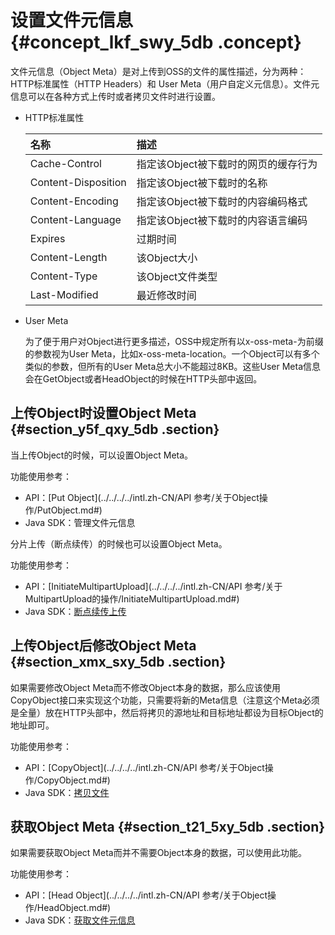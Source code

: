 # 设置文件元信息 {#concept_lkf_swy_5db .concept}

文件元信息（Object Meta）是对上传到OSS的文件的属性描述，分为两种：HTTP标准属性（HTTP Headers）和 User Meta（用户自定义元信息）。文件元信息可以在各种方式上传时或者拷贝文件时进行设置。

-   HTTP标准属性

    |名称|描述|
    |:-|:-|
    |Cache-Control|指定该Object被下载时的网页的缓存行为|
    |Content-Disposition|指定该Object被下载时的名称|
    |Content-Encoding|指定该Object被下载时的内容编码格式|
    |Content-Language|指定该Object被下载时的内容语言编码|
    |Expires|过期时间|
    |Content-Length|该Object大小|
    |Content-Type|该Object文件类型|
    |Last-Modified|最近修改时间|

-   User Meta

    为了便于用户对Object进行更多描述，OSS中规定所有以x-oss-meta-为前缀的参数视为User Meta，比如x-oss-meta-location。一个Object可以有多个类似的参数，但所有的User Meta总大小不能超过8KB。这些User Meta信息会在GetObject或者HeadObject的时候在HTTP头部中返回。


## 上传Object时设置Object Meta {#section_y5f_qxy_5db .section}

当上传Object的时候，可以设置Object Meta。

功能使用参考：

-   API：[Put Object](../../../../intl.zh-CN/API 参考/关于Object操作/PutObject.md#)
-   Java SDK：管理文件元信息

分片上传（断点续传）的时候也可以设置Object Meta。

功能使用参考：

-   API：[InitiateMultipartUpload](../../../../intl.zh-CN/API 参考/关于MultipartUpload的操作/InitiateMultipartUpload.md#)
-   Java SDK：[断点续传上传](https://www.alibabacloud.com/help/doc-detail/84785.htm)

## 上传Object后修改Object Meta {#section_xmx_sxy_5db .section}

如果需要修改Object Meta而不修改Object本身的数据，那么应该使用CopyObject接口来实现这个功能，只需要将新的Meta信息（注意这个Meta必须是全量）放在HTTP头部中，然后将拷贝的源地址和目标地址都设为目标Object的地址即可。

功能使用参考：

-   API：[CopyObject](../../../../intl.zh-CN/API 参考/关于Object操作/CopyObject.md#)
-   Java SDK：[拷贝文件](https://www.alibabacloud.com/help/doc-detail/84843.htm)

## 获取Object Meta {#section_t21_5xy_5db .section}

如果需要获取Object Meta而并不需要Object本身的数据，可以使用此功能。

功能使用参考：

-   API：[Head Object](../../../../intl.zh-CN/API 参考/关于Object操作/HeadObject.md#)
-   Java SDK：[获取文件元信息](https://www.alibabacloud.com/help/doc-detail/32015.htm)

